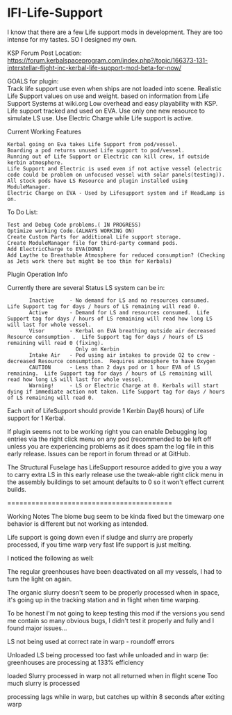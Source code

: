 IFI-Life-Support
================


I know that there are a few Life support mods in development. They are too intense for my tastes. SO I designed my own.

KSP Forum Post Location: https://forum.kerbalspaceprogram.com/index.php?/topic/166373-131-interstellar-flight-inc-kerbal-life-support-mod-beta-for-now/

GOALS for plugin: 	
	Track life support use even when ships are not loaded into scene.
    Realistic Life Support values on use and weight. based on information from Life Support Systems at wiki.org
    Low overhead and easy playability with KSP.
    Life support tracked and used on EVA.
    Use only one new resource to simulate LS use.
    Use Electric Charge while Life support is active.

Current Working Features 	

	Kerbal going on Eva takes Life Support from pod/vessel.
	Boarding a pod returns unused Life support to pod/vessel.
	Running out of Life Support or Electric can kill crew, if outside kerbin atmosphere.
	Life Support and Electric is used even if not active vessel (electric code could be problem on unfocused vessel with solar panels(testing)).
	All stock pods have LS Resource and plugin installed using ModuleManager.
	Electric Charge on EVA - Used by Lifesupport system and if HeadLamp is on.


To Do List: 	

	Test and Debug Code problems.( IN PROGRESS)
	Optimize working Code.(ALWAYS WORKING ON)
	Create Custom Parts for additional Life support storage.
	Create ModuleManager file for third-party command pods.
	Add ElectricCharge to EVA(DONE)
	Add Laythe to Breathable Atmosphere for reduced consumption? (Checking as Jets work there but might be too thin for Kerbals)

Plugin Operation Info

Currently there are several Status LS system can be in:

           Inactive		- No demand for LS and no resources consumed.  Life Support tag for days / hours of LS remaining will read 0.
           Active       - Demand for LS and resources consumed.  Life Support tag for days / hours of LS remaining will read how long LS will last for whole vessel.
           Visor        - Kerbal on EVA breathing outside air decreased Resource consumption .  Life Support tag for days / hours of LS remaining will read 0 (fixing). 
						  Only on Kerbin
           Intake Air	- Pod using air intakes to provide O2 to crew - decreased Resource consumption.  Requires atmosphere to have Oxygen
           CAUTION		- Less than 2 days pod or 1 hour EVA of LS remaining.  Life Support tag for days / hours of LS remaining will read how long LS will last for whole vessel.
           Warning!		- LS or Electric Charge at 0. Kerbals will start dying if immediate action not taken. Life Support tag for days / hours of LS remaining will read 0.

Each unit of LifeSupport should provide 1 Kerbin Day(6 hours) of Life support for 1 Kerbal.

If plugin seems not to be working right you can enable Debugging log entries via the right click menu on any pod (recommended to be left off unless you are experiencing problems as it does spam the log file in this early release. Issues can be report in forum thread or at GitHub.

The Structural Fuselage has LifeSupport resource added to give you a way to carry extra LS in this early release use the tweak-able right click menu in the assembly buildings to set amount defaults to 0 so it won't effect current builds.

=========================================

Working Notes
The biome bug seem to be kinda fixed but the timewarp one behavior is different but not working as intended.

Life support is going down even if sludge and slurry are properly processed, if you time warp very fast life support is just melting.

I noticed the following as well:


The regular greenhouses have been deactivated on all my vessels, I had to turn the light on again.



The organic slurry doesn't seem to be properly processed when in space, it's going up in the tracking station and in flight when time warping.

To be honest I'm not going to keep testing this mod if the versions you send me contain so many obvious bugs, I didn't test it properly and fully and I found major issues...


LS not being used at correct rate in warp - roundoff errors

Unloaded
LS being processed too fast while unloaded and in warp 	(ie:  greenhouses are processing at 133% efficiency

loaded
Slurry processed in warp not all returned when in flight scene
Too much slurry is processed

processing lags while in warp, but catches up within 8 seconds after exiting warp